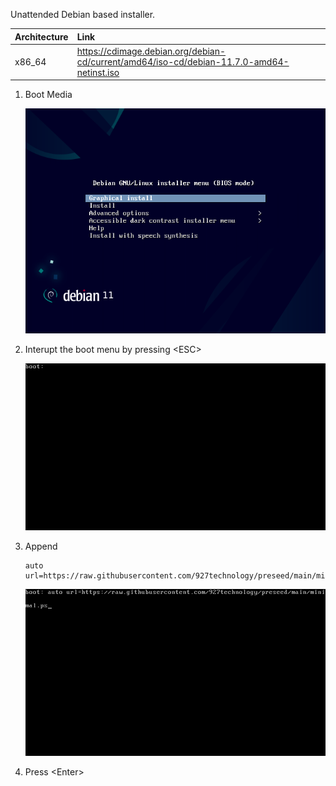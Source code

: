 Unattended Debian based installer.

|Architecture|Link|
|:-|:-|
|x86_64|https://cdimage.debian.org/debian-cd/current/amd64/iso-cd/debian-11.7.0-amd64-netinst.iso|


1. Boot Media

    ![interrupt boot](./images/01.png)

2. Interupt the boot menu by pressing \<ESC\>

    ![default prompt](./images/02.png)

3. Append 
    ```
    auto url=https://raw.githubusercontent.com/927technology/preseed/main/minimal.ps
    ```
    ![change boot](./images/03.png)

4. Press \<Enter\>
  
  
